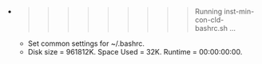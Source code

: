 * >>>>>>>>> Running inst-min-con-cld-bashrc.sh ...
  * Set common settings for ~/.bashrc.
  * Disk size = 961812K. Space Used = 32K. Runtime = 00:00:00:00.
